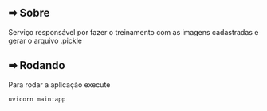 ## ➡ Sobre
Serviço responsável por fazer o treinamento com as imagens cadastradas e gerar o arquivo .pickle

## ➡ Rodando
Para rodar a aplicação execute    

`
uvicorn main:app
`
